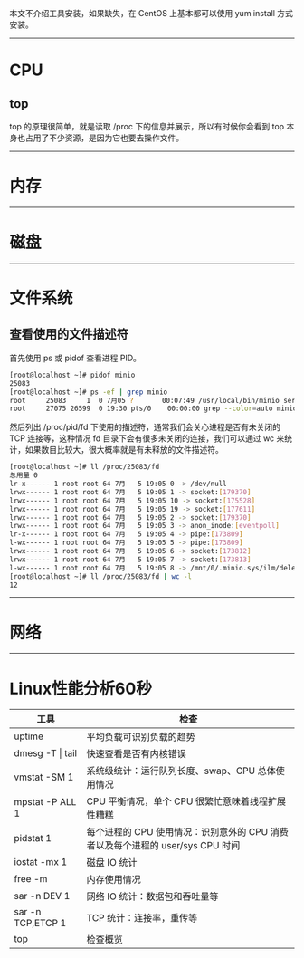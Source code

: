 本文不介绍工具安装，如果缺失，在 CentOS 上基本都可以使用 yum install 方式安装。

---

# CPU

## top

top 的原理很简单，就是读取 /proc 下的信息并展示，所以有时候你会看到 top 本身也占用了不少资源，是因为它也要去操作文件。





---

# 内存







---

# 磁盘









---

# 文件系统

## 查看使用的文件描述符

首先使用 ps 或 pidof 查看进程 PID。

```bash
[root@localhost ~]# pidof minio
25083
[root@localhost ~]# ps -ef | grep minio
root     25083     1  0 7月05 ?       00:07:49 /usr/local/bin/minio server --console-address :9001 /mnt/{0...35}
root     27075 26599  0 19:30 pts/0    00:00:00 grep --color=auto minio
```

然后列出 /proc/pid/fd 下使用的描述符，通常我们会关心进程是否有未关闭的 TCP 连接等，这种情况 fd 目录下会有很多未关闭的连接，我们可以通过 wc 来统计，如果数目比较大，很大概率就是有未释放的文件描述符。

```bash
[root@localhost ~]# ll /proc/25083/fd
总用量 0
lr-x------ 1 root root 64 7月   5 19:05 0 -> /dev/null
lrwx------ 1 root root 64 7月   5 19:05 1 -> socket:[179370]
lrwx------ 1 root root 64 7月   5 19:05 10 -> socket:[175528]
lrwx------ 1 root root 64 7月   5 19:05 19 -> socket:[177611]
lrwx------ 1 root root 64 7月   5 19:05 2 -> socket:[179370]
lrwx------ 1 root root 64 7月   5 19:05 3 -> anon_inode:[eventpoll]
lr-x------ 1 root root 64 7月   5 19:05 4 -> pipe:[173809]
l-wx------ 1 root root 64 7月   5 19:05 5 -> pipe:[173809]
lrwx------ 1 root root 64 7月   5 19:05 6 -> socket:[173812]
lrwx------ 1 root root 64 7月   5 19:05 7 -> socket:[173813]
l-wx------ 1 root root 64 7月   5 19:05 8 -> /mnt/0/.minio.sys/ilm/deletion-journal.bin
[root@localhost ~]# ll /proc/25083/fd | wc -l
12
```



---

# 网络







---

# Linux性能分析60秒

| 工具                 | 检查                                                         |
| -------------------- | ------------------------------------------------------------ |
| uptime               | 平均负载可识别负载的趋势                                     |
| dmesg -T &#124; tail | 快速查看是否有内核错误                                       |
| vmstat -SM 1         | 系统级统计：运行队列长度、swap、CPU 总体使用情况             |
| mpstat -P ALL 1      | CPU 平衡情况，单个 CPU 很繁忙意味着线程扩展性糟糕            |
| pidstat 1            | 每个进程的 CPU 使用情况：识别意外的 CPU 消费者以及每个进程的 user/sys CPU 时间 |
| iostat -mx 1         | 磁盘 IO 统计                                                 |
| free -m              | 内存使用情况                                                 |
| sar -n DEV 1         | 网络 IO 统计：数据包和吞吐量等                               |
| sar -n TCP,ETCP 1    | TCP 统计：连接率，重传等                                     |
| top                  | 检查概览                                                     |

















